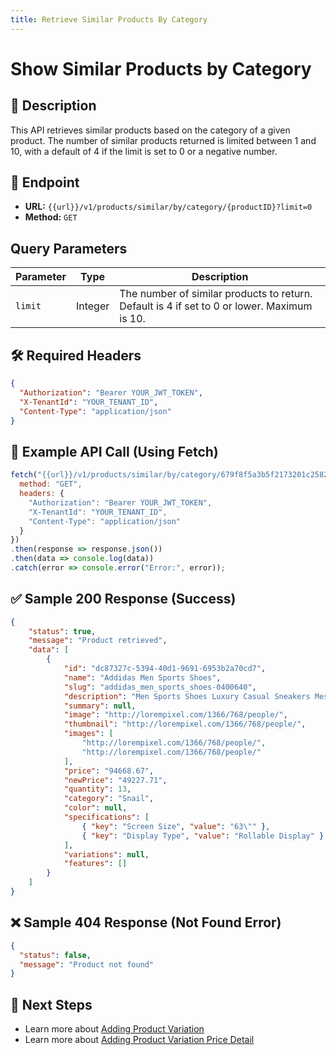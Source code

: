 ```yaml
---
title: Retrieve Similar Products By Category
---
```

# Show Similar Products by Category

## 📌 Description
This API retrieves similar products based on the category of a given product. The number of similar products returned is limited between 1 and 10, with a default of 4 if the limit is set to 0 or a negative number.

## 🔗 Endpoint
- **URL:** `{{url}}/v1/products/similar/by/category/{productID}?limit=0`
- **Method:** `GET`

## Query Parameters

| Parameter | Type   | Description |
|-----------|--------|-------------|
| `limit`   | Integer | The number of similar products to return. Default is 4 if set to 0 or lower. Maximum is 10. |

## 🛠️ Required Headers
```json
{
  "Authorization": "Bearer YOUR_JWT_TOKEN",
  "X-TenantId": "YOUR_TENANT_ID",
  "Content-Type": "application/json"
}
```

## 📡 Example API Call (Using Fetch)
```javascript
fetch("{{url}}/v1/products/similar/by/category/679f8f5a3b5f2173201c2582?limit=4", {
  method: "GET",
  headers: {
    "Authorization": "Bearer YOUR_JWT_TOKEN",
    "X-TenantId": "YOUR_TENANT_ID",
    "Content-Type": "application/json"
  }
})
.then(response => response.json())
.then(data => console.log(data))
.catch(error => console.error("Error:", error));
```

## ✅ Sample 200 Response (Success)
```json
{
    "status": true,
    "message": "Product retrieved",
    "data": [
        {
            "id": "dc87327c-5394-40d1-9691-6953b2a70cd7",
            "name": "Addidas Men Sports Shoes",
            "slug": "addidas_men_sports_shoes-0400640",
            "description": "Men Sports Shoes Luxury Casual Sneakers Mesh Running Shoes",
            "summary": null,
            "image": "http://lorempixel.com/1366/768/people/",
            "thumbnail": "http://lorempixel.com/1366/768/people/",
            "images": [
                "http://lorempixel.com/1366/768/people/",
                "http://lorempixel.com/1366/768/people/"
            ],
            "price": "94668.67",
            "newPrice": "49227.71",
            "quantity": 13,
            "category": "Snail",
            "color": null,
            "specifications": [
                { "key": "Screen Size", "value": "63\"" },
                { "key": "Display Type", "value": "Rollable Display" }
            ],
            "variations": null,
            "features": []
        }
    ]
}
```

## ❌ Sample 404 Response (Not Found Error)
```json
{
  "status": false,
  "message": "Product not found"
}
```

## 🔗 Next Steps
- Learn more about [Adding Product Variation](./update-product-variation-price-detail.md)
- Learn more about [Adding Product Variation Price Detail](./delete-product-variation-price-detail.md)

